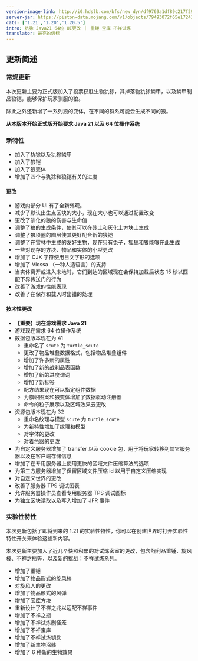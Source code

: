 ```yaml
---
version-image-link: http://i0.hdslb.com/bfs/new_dyn/df9769a1df89c217f29cbfee0719ea7a558830935.png
server-jar: https://piston-data.mojang.com/v1/objects/79493072f65e17243fd36a699c9a96b4381feb91/server.jar
cats: ['1.21','1.20','1.20.5']
intro: 犰狳 Java21 64位 UI更改 ｜ 重锤 宝库 不祥试炼
translator: 最亮的信标
---
```

## 更新简述
### 常规更新
本次更新主要为正式版加入了投票获胜生物犰狳，其掉落物犰狳鳞甲，以及鳞甲制品狼铠，能够保护玩家驯服的狼。

除此之外还新增了一系列狼的变体，在不同的群系可能会生成不同的狼。

**从本版本开始正式版开始要求 Java 21 以及 64 位操作系统**

### 新特性
* 加入了犰狳以及犰狳鳞甲
* 加入了狼铠
* 加入了狼变体
* 增加了四个与犰狳和狼铠有关的进度

#### 更改
* 游戏内部分 UI 有了全新外观。
* 减少了默认出生点区块的大小，现在大小也可以通过配置改变
* 更改了驯化的狼的伤害与生命值
* 调整了狼的生成条件，使其可以在砂土和灰化土方块上生成
* 调整了狼项圈的图层使其更好配合新的狼铠
* 调整了在雪林中生成的友好生物，现在只有兔子，狐狸和狼能够在此生成
* 一些对现存的方块、物品和实体的小型更改
* 增加了 CJK 字符使用日文字形的选项
* 增加了 Viossa （一种人造语言）的支持
* 当实体离开或进入末地时，它们到达的区域现在会保持加载后状态 15 秒以匹配下界传送门的行为
* 改善了游戏的性能表现
* 改善了在保存和载入时出错的处理

#### 技术性更改
* **【重要】现在游戏需求 Java 21**
* 游戏现在需求 64 位操作系统
* 数据包版本现在为 41
    * 重命名了 `scute` 为 `turtle_scute`
    * 更改了物品堆叠数据格式，包括物品堆叠组件
    * 增加了许多新的属性
    * 增加了新的战利品表函数
    * 增加了新的进度谓词
    * 增加了新标签
    * 配方结果现在可以指定组件数据
    * 为旗帜图案和狼变体增加了数据驱动注册器
    * 命令的粒子展示以及区域效果云更改
* 资源包版本现在为 32
    * 重命名纹理与模型 `scute` 为 `turtle_scute`
    * 为新特性增加了纹理和模型
    * 对字体的更改
    * 对着色器的更改
* 为自定义服务器增加了 transfer 以及 cookie 包，用于将玩家转移到其它服务器以及在客户端存储信息
* 增加了在专用服务器上使用更快的区域文件压缩算法的选项
* 为第三方服务器增加了保留区域文件压缩 id 以用于自定义压缩实现
* 对自定义世界的更改
* 改善了服务器 TPS 调试图表
* 允许服务器操作员查看专用服务器 TPS 调试图标
* 为独立区块读取以及写入增加了 JFR 事件

### 实验性特性
本次更新包括了即将到来的 1.21 的实验性特性，你可以在创建世界时打开实验性特性开关来体验这些新内容。

本次更新主要加入了近几个快照积累的对试炼密室的更改，包含战利品重锤、旋风棒、不祥之瓶等，以及新的挑战：不祥试炼系列。

* 增加了重锤
* 增加了物品形式的旋风棒
* 对旋风人的更改
* 增加了物品形式的风弹
* 增加了宝库方块
* 重新设计了不祥之兆以适配不祥事件
* 增加了不祥之瓶
* 增加了不祥试炼刷怪笼
* 增加了不祥宝库
* 增加了不祥试炼钥匙
* 增加了新生物沼骸
* 增加了 6 种新的生物效果

